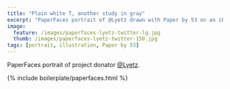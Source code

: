 ```yaml
---
title: "Plain white T, another study in gray"
excerpt: "PaperFaces portrait of @Lyetz drawn with Paper by 53 on an iPad."
image: 
  feature: /images/paperfaces-lyetz-twitter-lg.jpg
  thumb: /images/paperfaces-lyetz-twitter-150.jpg
tags: [portrait, illustration, Paper by 53]
---
```


PaperFaces portrait of project donator [@Lyetz](http://twitter.com/Lyetz).

{% include boilerplate/paperfaces.html %}